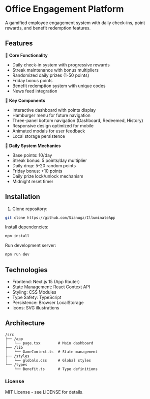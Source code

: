 # Office Engagement Platform

A gamified employee engagement system with daily check-ins, point rewards, and benefit redemption features.

## Features

🎯 **Core Functionality**
- Daily check-in system with progressive rewards
- Streak maintenance with bonus multipliers
- Randomized daily prizes (1-50 points)
- Friday bonus points
- Benefit redemption system with unique codes
- News feed integration

📱 **Key Components**
- Interactive dashboard with points display
- Hamburger menu for future navigation
- Three-panel bottom navigation (Dashboard, Redeemed, History)
- Responsive design optimized for mobile
- Animated modals for user feedback
- Local storage persistence

🔄 **Daily System Mechanics**
- Base points: 10/day
- Streak bonus: 5 points/day multiplier
- Daily drop: 5-20 random points
- Friday bonus: +10 points
- Daily prize lock/unlock mechanism
- Midnight reset timer

## Installation

1. Clone repository:
```bash
git clone https://github.com/Sianuga/IlluminateApp
```

Install dependencies:

```bash
npm install
```

Run development server:

```bash
npm run dev
```

## Technologies

- Frontend: Next.js 15 (App Router)
- State Management: React Context API
- Styling: CSS Modules
- Type Safety: TypeScript
- Persistence: Browser LocalStorage
- Icons: SVG illustrations

## Architecture

```
/src
├── /app
│   └── page.tsx        # Main dashboard
├── /lib
│   └── GameContext.ts  # State management
├── /styles
│   └── globals.css     # Global styles
└── /types
    └── Benefit.ts      # Type definitions
```

### License

MIT License - see LICENSE for details.
